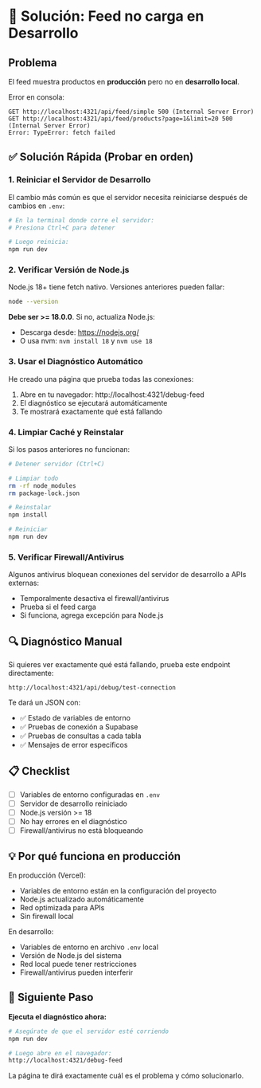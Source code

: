 # 🔧 Solución: Feed no carga en Desarrollo

## Problema
El feed muestra productos en **producción** pero no en **desarrollo local**.

Error en consola:
```
GET http://localhost:4321/api/feed/simple 500 (Internal Server Error)
GET http://localhost:4321/api/feed/products?page=1&limit=20 500 (Internal Server Error)
Error: TypeError: fetch failed
```

## ✅ Solución Rápida (Probar en orden)

### 1. **Reiniciar el Servidor de Desarrollo**
El cambio más común es que el servidor necesita reiniciarse después de cambios en `.env`:

```bash
# En la terminal donde corre el servidor:
# Presiona Ctrl+C para detener

# Luego reinicia:
npm run dev
```

### 2. **Verificar Versión de Node.js**
Node.js 18+ tiene fetch nativo. Versiones anteriores pueden fallar:

```bash
node --version
```

**Debe ser >= 18.0.0**. Si no, actualiza Node.js:
- Descarga desde: https://nodejs.org/
- O usa nvm: `nvm install 18` y `nvm use 18`

### 3. **Usar el Diagnóstico Automático**
He creado una página que prueba todas las conexiones:

1. Abre en tu navegador: http://localhost:4321/debug-feed
2. El diagnóstico se ejecutará automáticamente
3. Te mostrará exactamente qué está fallando

### 4. **Limpiar Caché y Reinstalar**
Si los pasos anteriores no funcionan:

```bash
# Detener servidor (Ctrl+C)

# Limpiar todo
rm -rf node_modules
rm package-lock.json

# Reinstalar
npm install

# Reiniciar
npm run dev
```

### 5. **Verificar Firewall/Antivirus**
Algunos antivirus bloquean conexiones del servidor de desarrollo a APIs externas:

- Temporalmente desactiva el firewall/antivirus
- Prueba si el feed carga
- Si funciona, agrega excepción para Node.js

## 🔍 Diagnóstico Manual

Si quieres ver exactamente qué está fallando, prueba este endpoint directamente:

```
http://localhost:4321/api/debug/test-connection
```

Te dará un JSON con:
- ✅ Estado de variables de entorno
- ✅ Pruebas de conexión a Supabase
- ✅ Pruebas de consultas a cada tabla
- ✅ Mensajes de error específicos

## 📋 Checklist

- [ ] Variables de entorno configuradas en `.env`
- [ ] Servidor de desarrollo reiniciado
- [ ] Node.js versión >= 18
- [ ] No hay errores en el diagnóstico
- [ ] Firewall/antivirus no está bloqueando

## 💡 Por qué funciona en producción

En producción (Vercel):
- Variables de entorno están en la configuración del proyecto
- Node.js actualizado automáticamente
- Red optimizada para APIs
- Sin firewall local

En desarrollo:
- Variables de entorno en archivo `.env` local
- Versión de Node.js del sistema
- Red local puede tener restricciones
- Firewall/antivirus pueden interferir

## 🚀 Siguiente Paso

**Ejecuta el diagnóstico ahora:**

```bash
# Asegúrate de que el servidor esté corriendo
npm run dev

# Luego abre en el navegador:
http://localhost:4321/debug-feed
```

La página te dirá exactamente cuál es el problema y cómo solucionarlo.



